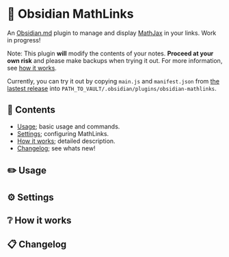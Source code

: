 # :symbols: Obsidian MathLinks

An [Obsidian.md](https://obsidian.md) plugin to manage and display [MathJax](https://www.mathjax.org/) in your links. Work in progress!

Note: This plugin **will** modify the contents of your notes. **Proceed at your own risk** and please make backups when trying it out. For more information, see [how it works](https://github.com/zhaoshenzhai/obsidian-mathlinks#grey_question-how-it-works).

Currently, you can try it out by copying `main.js` and `manifest.json` from [the lastest release](https://github.com/zhaoshenzhai/obsidian-mathlinks/releases/tag/0.0.1) into `PATH_TO_VAULT/.obsidian/plugins/obsidian-mathlinks`.

## :bookmark_tabs: Contents
* [Usage](https://github.com/zhaoshenzhai/obsidian-mathlinks#pencil2-usage); basic usage and commands.
* [Settings](https://github.com/zhaoshenzhai/obsidian-mathlinks#gear-settings); configuring MathLinks.
* [How it works](https://github.com/zhaoshenzhai/obsidian-mathlinks#grey_question-how-it-works); detailed description.
* [Changelog](https://github.com/zhaoshenzhai/obsidian-mathlinks#clipboard-changelog); see whats new!

## :pencil2: Usage



## :gear: Settings



## :grey_question: How it works



## :clipboard: Changelog


